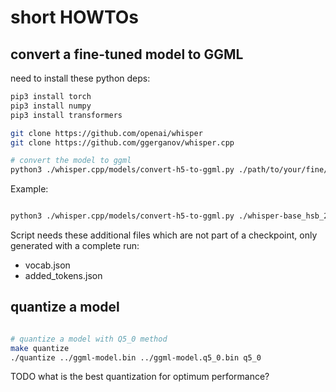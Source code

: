 # short HOWTOs

## convert a fine-tuned model to GGML

need to install these python deps:

```bash
pip3 install torch
pip3 install numpy
pip3 install transformers
```

```bash
git clone https://github.com/openai/whisper
git clone https://github.com/ggerganov/whisper.cpp

# convert the model to ggml
python3 ./whisper.cpp/models/convert-h5-to-ggml.py ./path/to/your/fine/tuned/model/ ./whisper .
```

Example:

```bash

python3 ./whisper.cpp/models/convert-h5-to-ggml.py ./whisper-base_hsb_2023_08_15/results-3000/ ./whisper .
```

Script needs these additional files which are not part of a checkpoint, only generated with a complete run:

- vocab.json
- added_tokens.json


## quantize a model

```bash

# quantize a model with Q5_0 method
make quantize
./quantize ../ggml-model.bin ../ggml-model.q5_0.bin q5_0
```

TODO what is the best quantization for optimum performance?


